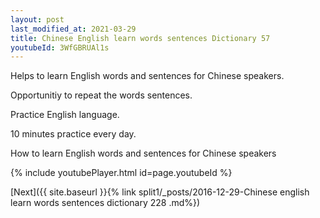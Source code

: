 ```yaml
---
layout: post
last_modified_at: 2021-03-29
title: Chinese English learn words sentences Dictionary 57 
youtubeId: 3WfGBRUAl1s
---
```

 
 
Helps to learn English words and sentences for Chinese speakers.

Opportunitiy to repeat the words sentences. 

Practice English language. 
 
10 minutes practice every day. 
 
How to learn English words and sentences for Chinese speakers 
 
{% include youtubePlayer.html id=page.youtubeId %}
 
 
[Next]({{ site.baseurl }}{% link  split1/_posts/2016-12-29-Chinese english learn words sentences dictionary 228 .md%})
 
